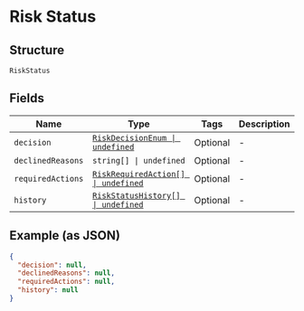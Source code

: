 
# Risk Status

## Structure

`RiskStatus`

## Fields

| Name | Type | Tags | Description |
|  --- | --- | --- | --- |
| `decision` | [`RiskDecisionEnum \| undefined`](../../doc/models/risk-decision-enum.md) | Optional | - |
| `declinedReasons` | `string[] \| undefined` | Optional | - |
| `requiredActions` | [`RiskRequiredAction[] \| undefined`](../../doc/models/risk-required-action.md) | Optional | - |
| `history` | [`RiskStatusHistory[] \| undefined`](../../doc/models/risk-status-history.md) | Optional | - |

## Example (as JSON)

```json
{
  "decision": null,
  "declinedReasons": null,
  "requiredActions": null,
  "history": null
}
```

